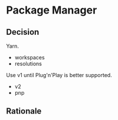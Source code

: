 # Package Manager

## Decision

Yarn.

- workspaces
- resolutions

Use v1 until Plug'n'Play is better supported.

- v2
- pnp

## Rationale
